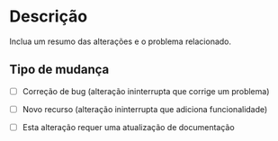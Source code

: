 # Descrição

Inclua um resumo das alterações e o problema relacionado. 

## Tipo de mudança

- [ ] Correção de bug (alteração ininterrupta que corrige um problema)
- [ ] Novo recurso (alteração ininterrupta que adiciona funcionalidade)
- [ ] Esta alteração requer uma atualização de documentação

